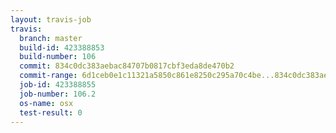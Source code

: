 ```yaml
---
layout: travis-job
travis:
  branch: master
  build-id: 423388853
  build-number: 106
  commit: 834c0dc383aebac84707b0817cbf3eda8de470b2
  commit-range: 6d1ceb0e1c11321a5850c861e8250c295a70c4be...834c0dc383aebac84707b0817cbf3eda8de470b2
  job-id: 423388855
  job-number: 106.2
  os-name: osx
  test-result: 0
---
```

